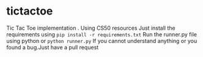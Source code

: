 # tictactoe
Tic Tac Toe implementation . Using CS50 resources
Just install the requirements using  `pip install -r requirements.txt`
Run the runner.py file using python or
`python runner.py`
If you cannot understand anything or you found a bug.Just have a pull request
